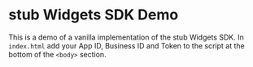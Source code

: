 # stub Widgets SDK Demo

This is a demo of a vanilla implementation of the stub Widgets SDK. In `index.html` add your App ID, Business ID and Token to the script at the bottom of the `<body>` section. 